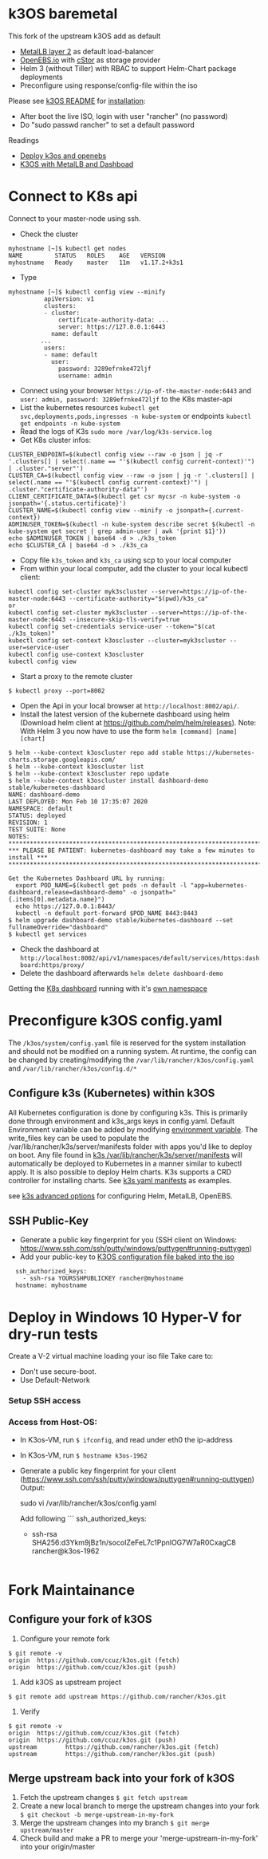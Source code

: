 # k3OS baremetal
This fork of the upstream k3OS add as default
- [MetalLB layer 2](https://metallb.universe.tf/concepts/layer2/) as default load-balancer
- [OpenEBS.io](https://github.com/openebs/openebs) with [cStor](https://github.com/openebs/cstor) as storage provider
- Helm 3 (without Tiller) with RBAC to support Helm-Chart package deployments
- Preconfigure using response/config-file within the iso

Please see [k3OS README](README.md) for [installation](https://ahmermansoor.blogspot.com/2019/05/install-lightweight-kubernetes-k3s-with-k3os.html):
- After boot the live ISO, login with user "rancher" (no password)
- Do "sudo passwd rancher" to set a default password

Readings
- [Deploy k3os and openebs](https://medium.com/@fromprasath/deploy-k3s-cluster-on-k3os-and-use-openebs-as-persistent-storage-provisioner-3db229c0acf8)
- [K3OS with MetalLB and Dashboad](https://mindmelt.nl/mindmelt.nl/2019/04/08/k3s-kubernetes-dashboard-load-balancer/)

# Connect to K8s api
Connect to your master-node using ssh.
- Check the cluster 
```
myhostname [~]$ kubectl get nodes
NAME         STATUS   ROLES    AGE   VERSION
myhostname   Ready    master   11m   v1.17.2+k3s1
```

- Type 
```
myhostname [~]$ kubectl config view --minify
          apiVersion: v1
          clusters:
          - cluster:
              certificate-authority-data: ...
              server: https://127.0.0.1:6443
            name: default
         ...
          users:
          - name: default
            user:
              password: 3289efrnke472ljf
              username: admin
```
- Connect using your browser ```https://ip-of-the-master-node:6443``` and ```user: admin, password: 3289efrnke472ljf``` to the K8s master-api
- List the kubernetes resources ```kubectl get svc,deployments,pods,ingresses -n kube-system``` or endpoints ```kubectl get endpoints -n kube-system```
- Read the logs of K3s ```sudo more /var/log/k3s-service.log```
- Get K8s cluster infos: 
```
CLUSTER_ENDPOINT=$(kubectl config view --raw -o json | jq -r '.clusters[] | select(.name == "'$(kubectl config current-context)'") | .cluster."server"')
CLUSTER_CA=$(kubectl config view --raw -o json | jq -r '.clusters[] | select(.name == "'$(kubectl config current-context)'") | .cluster."certificate-authority-data"')
CLIENT_CERTIFICATE_DATA=$(kubectl get csr mycsr -n kube-system -o jsonpath='{.status.certificate}')
CLUSTER_NAME=$(kubectl config view --minify -o jsonpath={.current-context})
ADMINUSER_TOKEN=$(kubectl -n kube-system describe secret $(kubectl -n kube-system get secret | grep admin-user | awk '{print $1}'))
echo $ADMINUSER_TOKEN | base64 -d > ./k3s_token
echo $CLUSTER_CA | base64 -d > ./k3s_ca
```
- Copy file ```k3s_token``` and ```k3s_ca``` using scp to your local computer 
- From within your local computer, add the cluster to your local kubectl client: 
```
kubectl config set-cluster myk3scluster --server=https://ip-of-the-master-node:6443 --certificate-authority="$(pwd)/k3s_ca"
or 
kubectl config set-cluster myk3scluster --server=https://ip-of-the-master-node:6443 --insecure-skip-tls-verify=true
kubectl config set-credentials service-user --token="$(cat ./k3s_token)"
kubectl config set-context k3oscluster --cluster=myk3scluster --user=service-user
kubectl config use-context k3oscluster
kubectl config view
```
- Start a proxy to the remote cluster
```
$ kubectl proxy --port=8002
```
- Open the Api in your local browser at ```http://localhost:8002/api/```.
- Install the latest version of the kubernete dashboard using helm (Download helm client at https://github.com/helm/helm/releases). Note: With Helm 3 you now have to use the form ```helm [command] [name] [chart]```
```
$ helm --kube-context k3oscluster repo add stable https://kubernetes-charts.storage.googleapis.com/
$ helm --kube-context k3oscluster list
$ helm --kube-context k3oscluster repo update
$ helm --kube-context k3oscluster install dashboard-demo stable/kubernetes-dashboard
NAME: dashboard-demo
LAST DEPLOYED: Mon Feb 10 17:35:07 2020
NAMESPACE: default
STATUS: deployed
REVISION: 1
TEST SUITE: None
NOTES:
*********************************************************************************
*** PLEASE BE PATIENT: kubernetes-dashboard may take a few minutes to install ***
*********************************************************************************

Get the Kubernetes Dashboard URL by running:
  export POD_NAME=$(kubectl get pods -n default -l "app=kubernetes-dashboard,release=dashboard-demo" -o jsonpath="{.items[0].metadata.name}")
  echo https://127.0.0.1:8443/
  kubectl -n default port-forward $POD_NAME 8443:8443
$ helm upgrade dashboard-demo stable/kubernetes-dashboard --set fullnameOverride="dashboard"
$ kubectl get services
```
- Check the dashboard at ```http://localhost:8002/api/v1/namespaces/default/services/https:dashboard:https/proxy/```
- Delete the dashboard afterwards ```helm delete dashboard-demo```

Getting the [K8s dashboard](https://www.thebookofjoel.com/cheap-production-k3s-with-dashboard-ui) running with it's [own namespace](https://akomljen.com/installing-kubernetes-dashboard-per-namespace/)

# Preconfigure k3OS config.yaml
The ```/k3os/system/config.yaml``` file is reserved for the system installation and should not be modified on a running system.
At runtime, the config can be changed by creating/modifying the ```/var/lib/rancher/k3os/config.yaml``` and ```/var/lib/rancher/k3os/config.d/*```

## Configure k3s (Kubernetes) within k3OS
All Kubernetes configuration is done by configuring k3s. This is primarily done through environment and k3s_args keys in config.yaml.
Default Environment variable can be added by modifying [environment variable](overlay/etc/environment).
The write_files key can be used to populate the /var/lib/rancher/k3s/server/manifests folder with apps you'd like to deploy on boot.
Any file found in [k3s /var/lib/rancher/k3s/server/manifests](overlay/share/rancher/k3s/server/manifests) will automatically be deployed to Kubernetes in a manner similar to kubectl apply.
It is also possible to deploy Helm charts. K3s supports a CRD controller for installing charts. 
See [k3s yaml manifests](https://github.com/rancher/k3s/tree/master/manifests) as examples.

see [k3s advanced options](https://rancher.com/docs/k3s/latest/en/advanced/) for configuring Helm, MetalLB, OpenEBS.

## SSH Public-Key
- Generate a public key fingerprint for you (SSH client on Windows: https://www.ssh.com/ssh/putty/windows/puttygen#running-puttygen)
- Add your public-key to [K3OS configuration file baked into the iso](images/07-iso/config.yaml)
```
  ssh_authorized_keys:
    - ssh-rsa YOURSSHPUBLICKEY rancher@myhostname
  hostname: myhostname
``` 

# Deploy in Windows 10 Hyper-V for dry-run tests
Create a V-2 virtual machine loading your iso file
Take care to:
- Don't use secure-boot.
- Use Default-Network

### Setup SSH access

### Access from Host-OS:
- In K3os-VM, run ```$ ifconfig```, and read under eth0 the ip-address
- In K3os-VM, run ```$ hostname
k3os-1962```
- Generate a public key fingerprint for your client (https://www.ssh.com/ssh/putty/windows/puttygen#running-puttygen)
  Output: 
  
  sudo vi /var/lib/rancher/k3os/config.yaml
  
  Add following ```
  ssh_authorized_keys:
  - ssh-rsa SHA256:d3Ykm9jBz1n/socoIZeFeL7c1PpnlOG7W7aR0CxagC8 rancher@k3os-1962
  ``` 

# Fork Maintainance
## Configure your fork of k3OS
1. Configure your remote fork
```
$ git remote -v
origin  https://github.com/ccuz/k3os.git (fetch)
origin  https://github.com/ccuz/k3os.git (push)
```
1. Add k3OS as upstream project
```
$ git remote add upstream https://github.com/rancher/k3os.git
```
1. Verify
```
$ git remote -v
origin  https://github.com/ccuz/k3os.git (fetch)
origin  https://github.com/ccuz/k3os.git (push)
upstream        https://github.com/rancher/k3os.git (fetch)
upstream        https://github.com/rancher/k3os.git (push)
```

## Merge upstream back into your fork of k3OS
1. Fetch the upstream changes ```$ git fetch upstream```
1. Create a new local branch to merge the upstream changes into your fork ```$ git checkout -b merge-upstream-in-my-fork```
1. Merge the upstream changes into my branch ```$ git merge upstream/master```
1. Check build and make a PR to merge your 'merge-upstream-in-my-fork' into your origin/master